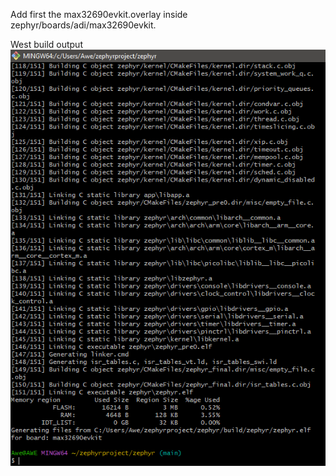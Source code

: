 Add first the max32690evkit.overlay inside zephyr/boards/adi/max32690evkit.

West build output ![Build Output](west_build.png)
